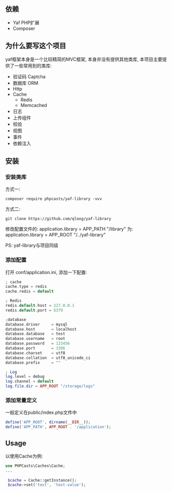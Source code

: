 
## 依赖

 - Yaf PHP扩展
 - Composer 

## 为什么要写这个项目

   yaf框架本身是一个比较精简的MVC框架, 本身并没有提供其他类库, 本项目主要提供了一些常用到的类库:
   
   - 验证码 Captcha
   - 数据库 ORM
   - Http 
   - Cache 
      - Redis
      - Memcached
   - 日志
   - 上传组件
   - 校验
   - 视图
   - 事件
   - 依赖注入

## 安装

### 安装类库 

方式一:
```shell
composer require phpcasts/yaf-library -vvv
```

方式二:

```shell
git clone https://github.com/qloog/yaf-library
```

修改配置文件的: application.library = APP_PATH "/library"
为: application.library = APP_ROOT "/../yaf-library" 

PS: yaf-library与项目同级 

### 添加配置

打开 conf/application.ini, 添加一下配置:

```php
; cache
cache.type = redis
cache.redis = default

; Redis
redis.default.host = 127.0.0.1
redis.default.port = 6379

;database
database.driver     = mysql
database.host       = localhost
database.database   = test
database.username   = root
database.password   = 123456
database.port       = 3306
database.charset    = utf8
database.collation  = utf8_unicode_ci
database.prefix     = ""

; Log
log.level = debug
log.channel = default
log.file.dir = APP_ROOT "/storage/logs"
```

### 添加常量定义

一般定义在public/index.php文件中

```php
define('APP_ROOT', dirname(__DIR__));
define('APP_PATH', APP_ROOT . '/application');
```

## Usage

以使用Cache为例:

```php
use PHPCasts\Caches\Cache;
...
 
 $cache = Cache::getInstance();
 $cache->set('test', 'test-value');

```
    

